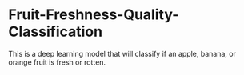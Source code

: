 # Fruit-Freshness-Quality-Classification
This is a deep learning model that will classify if an apple, banana, or orange fruit is fresh or rotten. 
